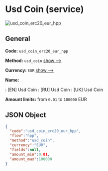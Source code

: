 
# Usd Coin (service) 
![usd_coin_erc20_eur_hpp](https://static.openfintech.io/payment_methods/usd_coin_erc20_eur_hpp/logo.svg?w=400&c=v0.59.26#w200)  

## General 
 
**Code:** `usd_coin_erc20_eur_hpp` 
 
**Method:** `usd_coin` 
 [show -->](/payment-methods/usd_coin/) 
 
**Currency:** `EUR` [show -->](/currencies/EUR/) 
 
**Name:** 
 
:	[EN] Usd Coin 
:	[RU] Usd Coin 
:	[UK] Usd Coin 
 
**Amount limits:** from `0.01` to `100000` EUR 

## JSON Object 

```json
{
  "code":"usd_coin_erc20_eur_hpp",
  "flow":"hpp",
  "method":"usd_coin",
  "currency":"EUR",
  "fields":null,
  "amount_min":0.01,
  "amount_max":100000
}
```  
